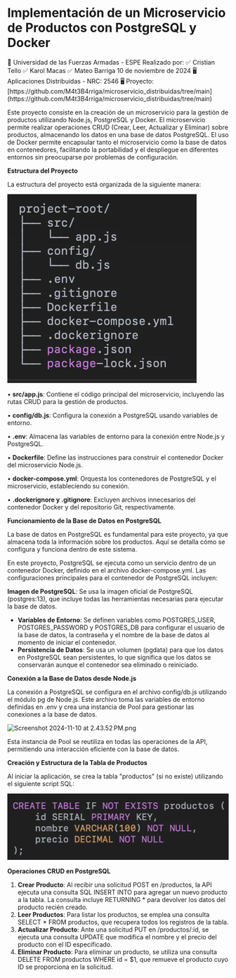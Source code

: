 # Implementación de un Microservicio de Productos con PostgreSQL y Docker

<aside>
📖 Universidad de las Fuerzas Armadas - ESPE
Realizado por:
✅ Cristian Tello
✅ Karol Macas
✅ Mateo Barriga
10 de noviembre de 2024 
🖥️ Aplicaciones Distribuidas - NRC: 2546
🖥️ Proyecto: [https://github.com/M4t3B4rriga/microservicio_distribuidas/tree/main](https://github.com/M4t3B4rriga/microservicio_distribuidas/tree/main)

</aside>

Este proyecto consiste en la creación de un microservicio para la gestión de productos utilizando Node.js, PostgreSQL y Docker. El microservicio permite realizar operaciones CRUD (Crear, Leer, Actualizar y Eliminar) sobre productos, almacenando los datos en una base de datos PostgreSQL. El uso de Docker permite encapsular tanto el microservicio como la base de datos en contenedores, facilitando la portabilidad y el despliegue en diferentes entornos sin preocuparse por problemas de configuración.

**Estructura del Proyecto**

La estructura del proyecto está organizada de la siguiente manera:

![Screenshot 2024-11-10 at 2.40.36 PM.png](./img/a8138c60-f912-4ef9-a4b0-e6f94dabde03.png)

• **src/app.js**: Contiene el código principal del microservicio, incluyendo las rutas CRUD para la gestión de productos.

• **config/db.js**: Configura la conexión a PostgreSQL usando variables de entorno.

• **.env**: Almacena las variables de entorno para la conexión entre Node.js y PostgreSQL.

• **Dockerfile**: Define las instrucciones para construir el contenedor Docker del microservicio Node.js.

• **docker-compose.yml**: Orquesta los contenedores de PostgreSQL y el microservicio, estableciendo su conexión.

• **.dockerignore y .gitignore**: Excluyen archivos innecesarios del contenedor Docker y del repositorio Git, respectivamente.

**Funcionamiento de la Base de Datos en PostgreSQL**

La base de datos en PostgreSQL es fundamental para este proyecto, ya que almacena toda la información sobre los productos. Aquí se detalla cómo se configura y funciona dentro de este sistema.

En este proyecto, PostgreSQL se ejecuta como un servicio dentro de un contenedor Docker, definido en el archivo docker-compose.yml. Las configuraciones principales para el contenedor de PostgreSQL incluyen:

**Imagen de PostgreSQL**: Se usa la imagen oficial de PostgreSQL (postgres:13), que incluye todas las herramientas necesarias para ejecutar la base de datos.

- **Variables de Entorno**: Se definen variables como POSTGRES_USER, POSTGRES_PASSWORD y POSTGRES_DB para configurar el usuario de la base de datos, la contraseña y el nombre de la base de datos al momento de iniciar el contenedor.
- **Persistencia de Datos**: Se usa un volumen (pgdata) para que los datos en PostgreSQL sean persistentes, lo que significa que los datos se conservarán aunque el contenedor sea eliminado o reiniciado.

**Conexión a la Base de Datos desde Node.js**

La conexión a PostgreSQL se configura en el archivo config/db.js utilizando el módulo pg de Node.js. Este archivo toma las variables de entorno definidas en .env y crea una instancia de Pool para gestionar las conexiones a la base de datos.

![Screenshot 2024-11-10 at 2.43.52 PM.png](./img/Screenshot_2024-11-10_at_2.43.52_PM.png/Screenshot_2024-11-10_at_2.43.52_PM.png)

Esta instancia de Pool se reutiliza en todas las operaciones de la API, permitiendo una interacción eficiente con la base de datos.

**Creación y Estructura de la Tabla de Productos**

Al iniciar la aplicación, se crea la tabla "productos" (si no existe) utilizando el siguiente script SQL:

![Screenshot 2024-11-10 at 2.44.25 PM.png](./img/49a3381a-1b4c-4549-87e2-9cfd7b9b89fe.png)

**Operaciones CRUD en PostgreSQL**

1. **Crear Producto**: Al recibir una solicitud POST en /productos, la API ejecuta una consulta SQL INSERT INTO para agregar un nuevo producto a la tabla. La consulta incluye RETURNING \* para devolver los datos del producto recién creado.
2. **Leer Productos**: Para listar los productos, se emplea una consulta SELECT \* FROM productos, que recupera todos los registros de la tabla.
3. **Actualizar Producto**: Ante una solicitud PUT en /productos/:id, se ejecuta una consulta UPDATE que modifica el nombre y el precio del producto con el ID especificado.
4. **Eliminar Producto**: Para eliminar un producto, se utiliza una consulta DELETE FROM productos WHERE id = $1, que remueve el producto cuyo ID se proporciona en la solicitud.
